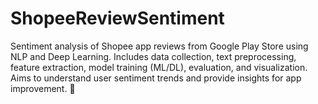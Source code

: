 # ShopeeReviewSentiment
Sentiment analysis of Shopee app reviews from Google Play Store using NLP and Deep Learning. Includes data collection, text preprocessing, feature extraction, model training (ML/DL), evaluation, and visualization. Aims to understand user sentiment trends and provide insights for app improvement. 🚀
